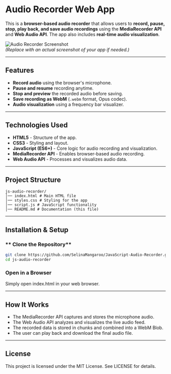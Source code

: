 # Audio Recorder Web App

This is a **browser-based audio recorder** that allows users to **record, pause, stop, play back, and save audio recordings** using the **MediaRecorder API** and **Web Audio API**. The app also includes **real-time audio visualization**.

![Audio Recorder Screenshot](https://via.placeholder.com/800x400?text=Audio+Recorder)  
*(Replace with an actual screenshot of your app if needed.)*

---

## **Features**
- **Record audio** using the browser's microphone.  
- **Pause and resume** recording anytime.  
- **Stop and preview** the recorded audio before saving.  
- **Save recording as WebM** (`.webm` format, Opus codec).  
- **Audio visualization** using a frequency bar visualizer.  

---

## **Technologies Used**
- **HTML5** - Structure of the app.
- **CSS3** - Styling and layout.
- **JavaScript (ES6+)** - Core logic for audio recording and visualization.
- **MediaRecorder API** - Enables browser-based audio recording.
- **Web Audio API** - Processes and visualizes audio data.

---

## **Project Structure**
```
js-audio-recorder/
│── index.html # Main HTML file
│── styles.css # Styling for the app 
│── script.js # JavaScript functionality
│── README.md # Documentation (this file)
```

---

## **Installation & Setup**
### ** Clone the Repository**
```sh
git clone https://github.com/SelinaMangaroo/JavaScript-Audio-Recorder.git
cd js-audio-recorder
```

### Open in a Browser
Simply open index.html in your web browser.

--- 

## How It Works
- The MediaRecorder API captures and stores the microphone audio.
- The Web Audio API analyzes and visualizes the live audio feed.
- The recorded data is stored in chunks and combined into a WebM Blob.
- The user can play back and download the final audio file.

---

## License
This project is licensed under the MIT License.
See LICENSE for details.

